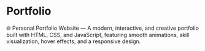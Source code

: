# Portfolio
🌐 Personal Portfolio Website — A modern, interactive, and creative portfolio built with HTML, CSS, and JavaScript, featuring smooth animations, skill visualization, hover effects, and a responsive design.
